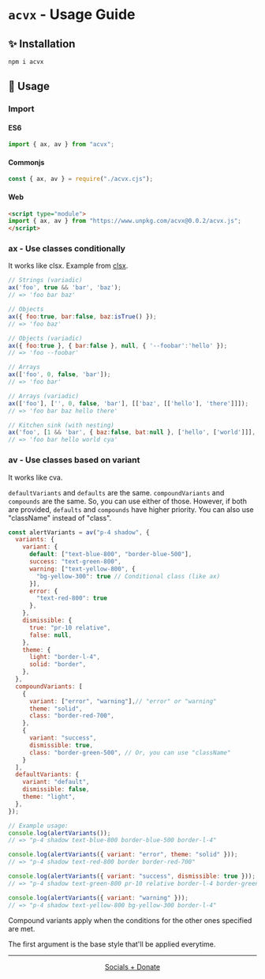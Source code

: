 # `acvx` - Usage Guide

## ✨ Installation

```sh
npm i acvx
```

## 📜 Usage

### Import

#### ES6

```js
import { ax, av } from "acvx";
```

#### Commonjs

```js
const { ax, av } = require("./acvx.cjs");
```

#### Web

```html
<script type="module">
import { ax, av } from "https://www.unpkg.com/acvx@0.0.2/acvx.js";
</script>
```

### ax - Use classes conditionally

It works like clsx. Example from [clsx](https://www.npmjs.com/package/clsx).

```js
// Strings (variadic)
ax('foo', true && 'bar', 'baz');
// => 'foo bar baz'

// Objects
ax({ foo:true, bar:false, baz:isTrue() });
// => 'foo baz'

// Objects (variadic)
ax({ foo:true }, { bar:false }, null, { '--foobar':'hello' });
// => 'foo --foobar'

// Arrays
ax(['foo', 0, false, 'bar']);
// => 'foo bar'

// Arrays (variadic)
ax(['foo'], ['', 0, false, 'bar'], [['baz', [['hello'], 'there']]]);
// => 'foo bar baz hello there'

// Kitchen sink (with nesting)
ax('foo', [1 && 'bar', { baz:false, bat:null }, ['hello', ['world']]], 'cya');
// => 'foo bar hello world cya'
```

### av - Use classes based on variant

It works like cva.

`defaultVariants` and `defaults` are the same. `compoundVariants` and `compounds` are the same. So, you can use either of those. However, if both are provided, `defaults` and `compounds` have higher priority. You can also use "className" instead of "class".

```js
const alertVariants = av("p-4 shadow", {
  variants: {
    variant: {
      default: ["text-blue-800", "border-blue-500"],
      success: "text-green-800",
      warning: ["text-yellow-800", {
        "bg-yellow-300": true // Conditional class (like ax)
      }],
      error: {
        "text-red-800": true
      },
    },
    dismissible: {
      true: "pr-10 relative",
      false: null,
    },
    theme: {
      light: "border-l-4",
      solid: "border",
    },
  },
  compoundVariants: [
    {
      variant: ["error", "warning"],// "error" or "warning"
      theme: "solid",
      class: "border-red-700",
    },
    {
      variant: "success",
      dismissible: true,
      class: "border-green-500", // Or, you can use "className"
    }
  ],
  defaultVariants: {
    variant: "default",
    dismissible: false,
    theme: "light",
  },
});

// Example usage:
console.log(alertVariants());
// => "p-4 shadow text-blue-800 border-blue-500 border-l-4"

console.log(alertVariants({ variant: "error", theme: "solid" }));
// => "p-4 shadow text-red-800 border border-red-700"

console.log(alertVariants({ variant: "success", dismissible: true }));
// => "p-4 shadow text-green-800 pr-10 relative border-l-4 border-green-500"

console.log(alertVariants({ variant: "warning" }));
// => "p-4 shadow text-yellow-800 bg-yellow-300 border-l-4"
```

Compound variants apply when the conditions for the other ones specified are met.

The first argument is the base style that'll be applied everytime.

---

<p align="center">
    <a href="https://github.com/Axorax/socials">Socials + Donate</a>
</p>
